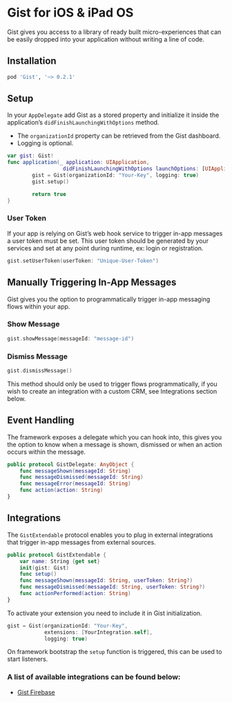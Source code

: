 # Gist for iOS & iPad OS
Gist gives you access to a library of ready built micro-experiences that can be easily dropped into your application without writing a line of code.

## Installation
```ruby
pod 'Gist', '~> 0.2.1'
```

## Setup
In your `AppDelegate` add Gist as a stored property and initialize it inside the application’s  `didFinishLaunchingWithOptions` method.

- The `organizationId` property can be retrieved from the Gist dashboard.
- Logging is optional.

```swift
var gist: Gist!
func application(_ application: UIApplication, 
                  didFinishLaunchingWithOptions launchOptions: [UIApplication.LaunchOptionsKey: Any]?) -> Bool {
        gist = Gist(organizationId: "Your-Key", logging: true)
        gist.setup()

        return true
}
```

### User Token
If your app is relying on Gist’s web hook service to trigger in-app messages a user token must be set. This user token should be generated by your services and set at any point during runtime, ex: login or registration.

```swift
gist.setUserToken(userToken: "Unique-User-Token")
```

## Manually Triggering In-App Messages
Gist gives you the option to programmatically trigger in-app messaging flows within your app.

### Show Message
```swift
gist.showMessage(messageId: "message-id")
```

### Dismiss Message
```swift
gist.dismissMessage()
```

This method should only be used to trigger flows programmatically, if you wish to create an integration with a custom CRM, see Integrations section below.

## Event Handling
The framework exposes a delegate which you can hook into, this gives you the option to know when a message is shown, dismissed or when an action occurs within the message.

```swift
public protocol GistDelegate: AnyObject {
    func messageShown(messageId: String)
    func messageDismissed(messageId: String)
    func messageError(messageId: String)
    func action(action: String)
}
```

## Integrations
The  `GistExtendable` protocol enables you to plug in external integrations that trigger in-app messages from external sources.

```swift
public protocol GistExtendable {
    var name: String {get set}
    init(gist: Gist)
    func setup()
    func messageShown(messageId: String, userToken: String?)
    func messageDismissed(messageId: String, userToken: String?)
    func actionPerformed(action: String)
}
```

To activate your extension you need to include it in Gist initialization.

```swift
gist = Gist(organizationId: "Your-Key",
            extensions: [YourIntegration.self],
            logging: true)
```

On framework bootstrap the `setup` function is triggered, this can be used to start listeners.

### A list of available integrations can be found below:
- [Gist Firebase](https://gitlab.com/bourbonltd/gist-firebase-apple)
